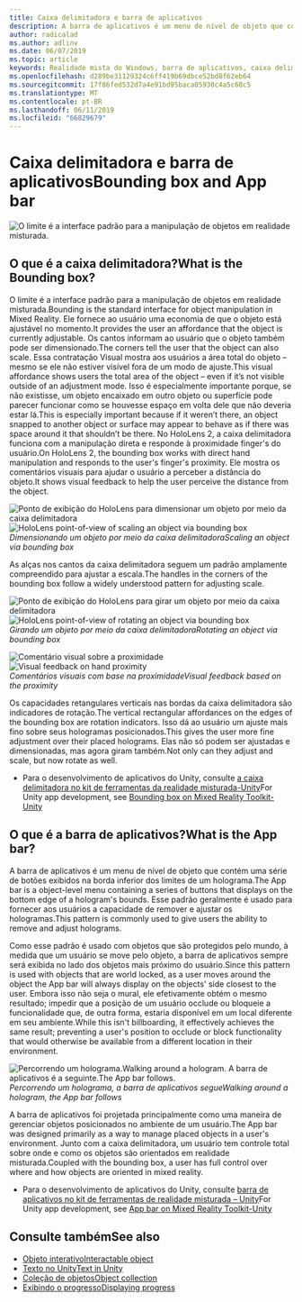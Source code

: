 ```yaml
---
title: Caixa delimitadora e barra de aplicativos
description: A barra de aplicativos é um menu de nível de objeto que contém uma série de botões exibidos na borda inferior dos limites de um holograma.
author: radicalad
ms.author: adlinv
ms.date: 06/07/2019
ms.topic: article
keywords: Realidade mista do Windows, barra de aplicativos, caixa delimitadora
ms.openlocfilehash: d289be31129324c6ff419b69dbce52bd8f62eb64
ms.sourcegitcommit: 17f86fed532d7a4e91bd95baca05930c4a5c68c5
ms.translationtype: MT
ms.contentlocale: pt-BR
ms.lasthandoff: 06/11/2019
ms.locfileid: "66829679"
---
```

# <a name="bounding-box-and-app-bar"></a><span data-ttu-id="a38ab-104">Caixa delimitadora e barra de aplicativos</span><span class="sxs-lookup"><span data-stu-id="a38ab-104">Bounding box and App bar</span></span>
![O limite é a interface padrão para a manipulação de objetos em realidade misturada.](images/640px-boundingbox-hero.jpg)<br>

## <a name="what-is-the-bounding-box"></a><span data-ttu-id="a38ab-106">O que é a caixa delimitadora?</span><span class="sxs-lookup"><span data-stu-id="a38ab-106">What is the Bounding box?</span></span>

<span data-ttu-id="a38ab-107">O limite é a interface padrão para a manipulação de objetos em realidade misturada.</span><span class="sxs-lookup"><span data-stu-id="a38ab-107">Bounding is the standard interface for object manipulation in Mixed Reality.</span></span> <span data-ttu-id="a38ab-108">Ele fornece ao usuário uma economia de que o objeto está ajustável no momento.</span><span class="sxs-lookup"><span data-stu-id="a38ab-108">It provides the user an affordance that the object is currently adjustable.</span></span> <span data-ttu-id="a38ab-109">Os cantos informam ao usuário que o objeto também pode ser dimensionado.</span><span class="sxs-lookup"><span data-stu-id="a38ab-109">The corners tell the user that the object can also scale.</span></span> <span data-ttu-id="a38ab-110">Essa contratação Visual mostra aos usuários a área total do objeto – mesmo se ele não estiver visível fora de um modo de ajuste.</span><span class="sxs-lookup"><span data-stu-id="a38ab-110">This visual affordance shows users the total area of the object – even if it’s not visible outside of an adjustment mode.</span></span> <span data-ttu-id="a38ab-111">Isso é especialmente importante porque, se não existisse, um objeto encaixado em outro objeto ou superfície pode parecer funcionar como se houvesse espaço em volta dele que não deveria estar lá.</span><span class="sxs-lookup"><span data-stu-id="a38ab-111">This is especially important because if it weren’t there, an object snapped to another object or surface may appear to behave as if there was space around it that shouldn’t be there.</span></span> <span data-ttu-id="a38ab-112">No HoloLens 2, a caixa delimitadora funciona com a manipulação direta e responde à proximidade finger's do usuário.</span><span class="sxs-lookup"><span data-stu-id="a38ab-112">On HoloLens 2, the bounding box works with direct hand manipulation and responds to the user's finger's proximity.</span></span> <span data-ttu-id="a38ab-113">Ele mostra os comentários visuais para ajudar o usuário a perceber a distância do objeto.</span><span class="sxs-lookup"><span data-stu-id="a38ab-113">It shows visual feedback to help the user perceive the distance from the object.</span></span> 

<span data-ttu-id="a38ab-114">![Ponto de exibição do HoloLens para dimensionar um objeto por meio da caixa delimitadora](images/HoloLens2_BoundingBox.gif)</span><span class="sxs-lookup"><span data-stu-id="a38ab-114">![HoloLens point-of-view of scaling an object via bounding box](images/HoloLens2_BoundingBox.gif)</span></span><br>
<span data-ttu-id="a38ab-115">*Dimensionando um objeto por meio da caixa delimitadora*</span><span class="sxs-lookup"><span data-stu-id="a38ab-115">*Scaling an object via bounding box*</span></span>

<span data-ttu-id="a38ab-116">As alças nos cantos da caixa delimitadora seguem um padrão amplamente compreendido para ajustar a escala.</span><span class="sxs-lookup"><span data-stu-id="a38ab-116">The handles in the corners of the bounding box follow a widely understood pattern for adjusting scale.</span></span> 

<span data-ttu-id="a38ab-117">![Ponto de exibição do HoloLens para girar um objeto por meio da caixa delimitadora](images/HoloLens2_BoundingBox_Rotate.gif)</span><span class="sxs-lookup"><span data-stu-id="a38ab-117">![HoloLens point-of-view of rotating an object via bounding box](images/HoloLens2_BoundingBox_Rotate.gif)</span></span><br>
<span data-ttu-id="a38ab-118">*Girando um objeto por meio da caixa delimitadora*</span><span class="sxs-lookup"><span data-stu-id="a38ab-118">*Rotating an object via bounding box*</span></span>


<span data-ttu-id="a38ab-119">![Comentário visual sobre a proximidade](images/HoloLens2_Proximity.gif)</span><span class="sxs-lookup"><span data-stu-id="a38ab-119">![Visual feedback on hand proximity](images/HoloLens2_Proximity.gif)</span></span><br>
<span data-ttu-id="a38ab-120">*Comentários visuais com base na proximidade*</span><span class="sxs-lookup"><span data-stu-id="a38ab-120">*Visual feedback based on the proximity*</span></span>

<span data-ttu-id="a38ab-121">Os capacidades retangulares verticais nas bordas da caixa delimitadora são indicadores de rotação.</span><span class="sxs-lookup"><span data-stu-id="a38ab-121">The vertical rectangular affordances on the edges of the bounding box are rotation indicators.</span></span> <span data-ttu-id="a38ab-122">Isso dá ao usuário um ajuste mais fino sobre seus hologramas posicionados.</span><span class="sxs-lookup"><span data-stu-id="a38ab-122">This gives the user more fine adjustment over their placed holograms.</span></span> <span data-ttu-id="a38ab-123">Elas não só podem ser ajustadas e dimensionadas, mas agora giram também.</span><span class="sxs-lookup"><span data-stu-id="a38ab-123">Not only can they adjust and scale, but now rotate as well.</span></span>

* <span data-ttu-id="a38ab-124">Para o desenvolvimento de aplicativos do Unity, consulte [a caixa delimitadora no kit de ferramentas da realidade misturada-Unity](https://microsoft.github.io/MixedRealityToolkit-Unity/Documentation/README_BoundingBox.html)</span><span class="sxs-lookup"><span data-stu-id="a38ab-124">For Unity app development, see [Bounding box on Mixed Reality Toolkit-Unity](https://microsoft.github.io/MixedRealityToolkit-Unity/Documentation/README_BoundingBox.html)</span></span>



## <a name="what-is-the-app-bar"></a><span data-ttu-id="a38ab-125">O que é a barra de aplicativos?</span><span class="sxs-lookup"><span data-stu-id="a38ab-125">What is the App bar?</span></span>

<span data-ttu-id="a38ab-126">A barra de aplicativos é um menu de nível de objeto que contém uma série de botões exibidos na borda inferior dos limites de um holograma.</span><span class="sxs-lookup"><span data-stu-id="a38ab-126">The App bar is a object-level menu containing a series of buttons that displays on the bottom edge of a hologram's bounds.</span></span> <span data-ttu-id="a38ab-127">Esse padrão geralmente é usado para fornecer aos usuários a capacidade de remover e ajustar os hologramas.</span><span class="sxs-lookup"><span data-stu-id="a38ab-127">This pattern is commonly used to give users the ability to remove and adjust holograms.</span></span>

<span data-ttu-id="a38ab-128">Como esse padrão é usado com objetos que são protegidos pelo mundo, à medida que um usuário se move pelo objeto, a barra de aplicativos sempre será exibida no lado dos objetos mais próximo do usuário.</span><span class="sxs-lookup"><span data-stu-id="a38ab-128">Since this pattern is used with objects that are world locked, as a user moves around the object the App bar will always display on the objects' side closest to the user.</span></span> <span data-ttu-id="a38ab-129">Embora isso não seja o mural, ele efetivamente obtém o mesmo resultado; impedir que a posição de um usuário occlude ou bloqueie a funcionalidade que, de outra forma, estaria disponível em um local diferente em seu ambiente.</span><span class="sxs-lookup"><span data-stu-id="a38ab-129">While this isn't billboarding, it effectively achieves the same result; preventing a user's position to occlude or block functionality that would otherwise be available from a different location in their environment.</span></span>

<span data-ttu-id="a38ab-130">![Percorrendo um holograma.</span><span class="sxs-lookup"><span data-stu-id="a38ab-130">![Walking around a hologram.</span></span> <span data-ttu-id="a38ab-131">A barra de aplicativos é a seguinte.](images/HoloLens2_AppBarFollowing.gif)</span><span class="sxs-lookup"><span data-stu-id="a38ab-131">The App bar follows.](images/HoloLens2_AppBarFollowing.gif)</span></span><br>
<span data-ttu-id="a38ab-132">*Percorrendo um holograma, a barra de aplicativos segue*</span><span class="sxs-lookup"><span data-stu-id="a38ab-132">*Walking around a hologram, the App bar follows*</span></span>

<span data-ttu-id="a38ab-133">A barra de aplicativos foi projetada principalmente como uma maneira de gerenciar objetos posicionados no ambiente de um usuário.</span><span class="sxs-lookup"><span data-stu-id="a38ab-133">The App bar was designed primarily as a way to manage placed objects in a user's environment.</span></span> <span data-ttu-id="a38ab-134">Junto com a caixa delimitadora, um usuário tem controle total sobre onde e como os objetos são orientados em realidade misturada.</span><span class="sxs-lookup"><span data-stu-id="a38ab-134">Coupled with the bounding box, a user has full control over where and how objects are oriented in mixed reality.</span></span>

* <span data-ttu-id="a38ab-135">Para o desenvolvimento de aplicativos do Unity, consulte [barra de aplicativos no kit de ferramentas de realidade misturada – Unity](https://microsoft.github.io/MixedRealityToolkit-Unity/Documentation/README_AppBar.html)</span><span class="sxs-lookup"><span data-stu-id="a38ab-135">For Unity app development, see [App bar on Mixed Reality Toolkit-Unity](https://microsoft.github.io/MixedRealityToolkit-Unity/Documentation/README_AppBar.html)</span></span>

## <a name="see-also"></a><span data-ttu-id="a38ab-136">Consulte também</span><span class="sxs-lookup"><span data-stu-id="a38ab-136">See also</span></span>
* [<span data-ttu-id="a38ab-137">Objeto interativo</span><span class="sxs-lookup"><span data-stu-id="a38ab-137">Interactable object</span></span>](interactable-object.md)
* [<span data-ttu-id="a38ab-138">Texto no Unity</span><span class="sxs-lookup"><span data-stu-id="a38ab-138">Text in Unity</span></span>](text-in-unity.md)
* [<span data-ttu-id="a38ab-139">Coleção de objetos</span><span class="sxs-lookup"><span data-stu-id="a38ab-139">Object collection</span></span>](object-collection.md)
* [<span data-ttu-id="a38ab-140">Exibindo o progresso</span><span class="sxs-lookup"><span data-stu-id="a38ab-140">Displaying progress</span></span>](progress.md)
